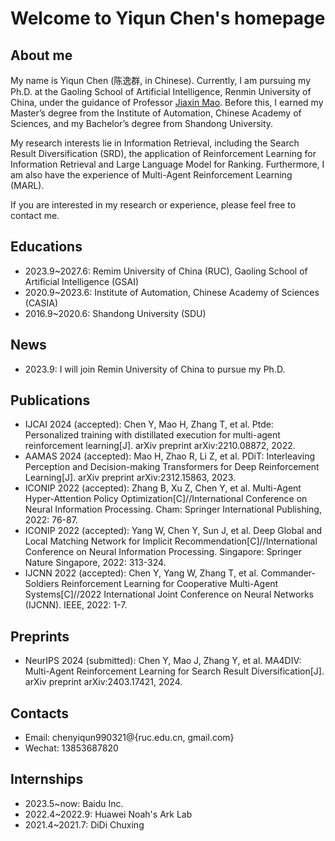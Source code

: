 # Welcome to Yiqun Chen's homepage

## About me

My name is Yiqun Chen (陈逸群, in Chinese). Currently, I am pursuing my Ph.D. at the Gaoling School of Artificial Intelligence, Renmin University of China, under the guidance of Professor [Jiaxin Mao](https://sites.google.com/site/maojiaxin/). Before this, I earned my Master’s degree from the Institute of Automation, Chinese Academy of Sciences, and my Bachelor’s degree from Shandong University. 

My research interests lie in Information Retrieval, including the Search Result Diversification (SRD), the application of Reinforcement Learning for Information Retrieval and Large Language Model for Ranking. Furthermore, I am also have the experience of Multi-Agent Reinforcement Learning (MARL).

If you are interested in my research or experience, please feel free to contact me.

## Educations

* 2023.9~2027.6: Remim University of China (RUC), Gaoling School of Artificial Intelligence (GSAI)
* 2020.9~2023.6: Institute of Automation, Chinese Academy of Sciences (CASIA)
* 2016.9~2020.6: Shandong University (SDU)

## News

* 2023.9: I will join Remin University of China to pursue my Ph.D.

## Publications

* IJCAI 2024 (accepted): Chen Y, Mao H, Zhang T, et al. Ptde: Personalized training with distillated execution for multi-agent reinforcement learning[J]. arXiv preprint arXiv:2210.08872, 2022.
* AAMAS 2024 (accepted): Mao H, Zhao R, Li Z, et al. PDiT: Interleaving Perception and Decision-making Transformers for Deep Reinforcement Learning[J]. arXiv preprint arXiv:2312.15863, 2023.
* ICONIP 2022 (accepted): Zhang B, Xu Z, Chen Y, et al. Multi-Agent Hyper-Attention Policy Optimization[C]//International Conference on Neural Information Processing. Cham: Springer International Publishing, 2022: 76-87.
* ICONIP 2022 (accepted): Yang W, Chen Y, Sun J, et al. Deep Global and Local Matching Network for Implicit Recommendation[C]//International Conference on Neural Information Processing. Singapore: Springer Nature Singapore, 2022: 313-324.
* IJCNN 2022 (accepted): Chen Y, Yang W, Zhang T, et al. Commander-Soldiers Reinforcement Learning for Cooperative Multi-Agent Systems[C]//2022 International Joint Conference on Neural Networks (IJCNN). IEEE, 2022: 1-7.

## Preprints
* NeurIPS 2024 (submitted): Chen Y, Mao J, Zhang Y, et al. MA4DIV: Multi-Agent Reinforcement Learning for Search Result Diversification[J]. arXiv preprint arXiv:2403.17421, 2024.

## Contacts
* Email: chenyiqun990321@{ruc.edu.cn, gmail.com}
* Wechat: 13853687820

## Internships

* 2023.5~now: Baidu Inc.
* 2022.4~2022.9: Huawei Noah's Ark Lab
* 2021.4~2021.7: DiDi Chuxing



